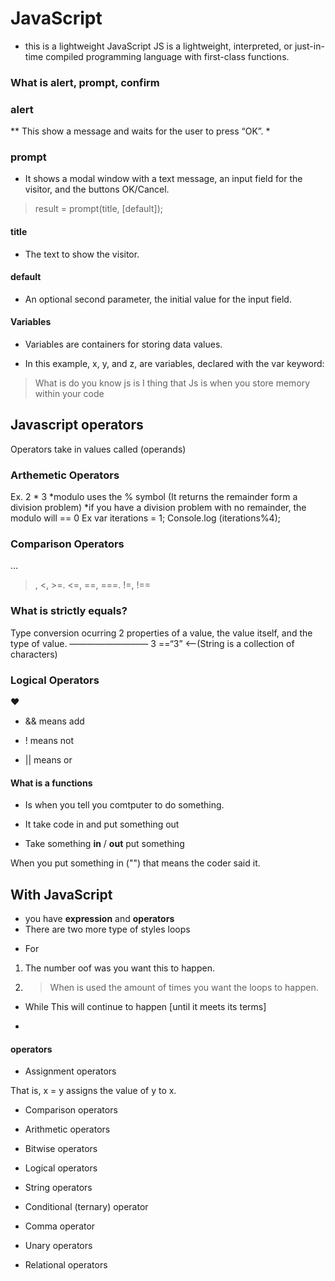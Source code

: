 # JavaScript

* this is a lightweight  JavaScript JS is a lightweight, interpreted, or just-in-time compiled programming
language with first-class functions.

### What is alert, prompt, confirm

### alert

 **  This show a message and waits for the user to press “OK”.
 * 

### prompt

* It shows a modal window with a text message, 
an input field for the visitor, and the buttons OK/Cancel.

 > result = prompt(title, [default]);

#### title

* The text to show the visitor.

#### default

* An optional second parameter, 
the initial value for the input field.

#### Variables

* Variables are containers for storing data values.
- In this example, x, y, and z, are variables, declared with the var keyword:

>What is do you know js is I thing that Js is when you store memory
 within your code 

## Javascript operators
Operators take in values called (operands)
### Arthemetic Operators
Ex. 2 * 3
*modulo uses the % symbol (It returns the remainder form a division problem)
*if you have a division problem with no remainder, the modulo will == 0
Ex var iterations = 1;
Console.log (iterations%4);
### Comparison Operators
…
>, <, >=. <=, ==, ===. !=, !==
### What is strictly equals?
Type conversion ocurring 2 properties of a value, the value itself, and the type of value.
—————————
3 ==“3” <——(String is a collection of characters)
### Logical Operators
:heart:

* && means add

* ! means not

* || means or 



#### What is a functions

 * Is when you tell you comtputer to do something.

* It take code in and put something out

 * Take something **in** / **out** put something

When you put something in ("") that means the coder said it.

## With JavaScript

 * you have **expression** and **operators**
 * There are two  more type of styles loops 
  - For
  1. The number oof was you want this to happen.

  2. > When is used the amount of times you want the loops to happen.

 - While
This will continue to happen [until it meets its terms]


-
#### operators

* Assignment operators

That is, x = y assigns the value of y to x.

* Comparison operators

* Arithmetic operators

* Bitwise operators

* Logical operators

* String operators

* Conditional (ternary) operator

* Comma operator

* Unary operators

* Relational operators

